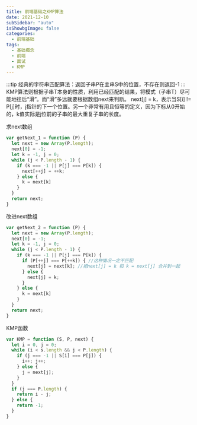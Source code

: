 ```yaml
---
title: 前端基础之KMP算法
date: 2021-12-10
subSidebar: "auto"
isShowbgImage: false
categories:
  - 前端基础
tags: 
  - 基础概念
  - 前端
  - 面试
  - KMP
---
```


:::tip
经典的字符串匹配算法：返回子串P在主串S中的位置，不存在则返回-1
:::
KMP算法则根据子串T本身的性质，利用已经匹配的结果，将模式（子串T）尽可能地往后“滑”。而“滑”多远就要根据数组next来判断。
next[j] = k，表示当S[i] != P[j]时，j指针的下一个位置。另一个非常有用且恒等的定义，因为下标从0开始的，k值实际是j位前的子串的最大重复子串的长度。

求next数组
```js
var getNext_1 = function (P) {
  let next = new Array(P.length);
  next[0] = -1;
  let k = -1, j = 0;
  while (j < P.length - 1) {
    if (k === -1 || P[j] === P[k]) {
      next[++j] = ++k;
    } else {
      k = next[k]
    }
  }
  return next;
}
```
改进next数组
```js
var getNext_2 = function (P) {
  let next = new Array(P.length);
  next[0] = -1;
  let k = -1, j = 0;
  while (j < P.length - 1) {
    if (k === -1 || P[j] === P[k]) {
      if (P[++j] === P[++k]) { //这种情况一定不匹配
        next[j] = next[k]; //把next[j] = k 和 k = next[j] 合并到一起
      } else {
        next[j] = k;
      }
    } else {
      k = next[k]
    }
  }
  return next;
}
```
KMP函数
```js
var KMP = function (S, P, next) {
  let i = 0, j = 0;
  while (i < s.length && j < P.length) {
    if (j === -1 || S[i] === P[j]) {
      i++; j++;
    } else {
      j = next[j];
    }
  }
  if (j === P.length) {
    return i - j;
  } else {
    return -1;
  }
}
```